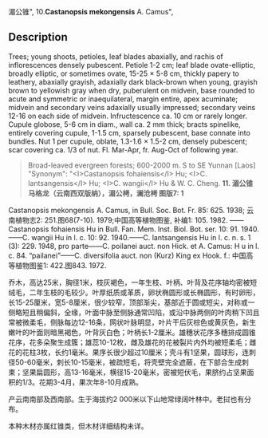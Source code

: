 湄公锥",
10.**Castanopsis mekongensis** A. Camus",

## Description
Trees; young shoots, petioles, leaf blades abaxially, and rachis of inflorescences densely pubescent. Petiole 1-2 cm; leaf blade ovate-elliptic, broadly elliptic, or sometimes ovate, 15-25 ×  5-8 cm, thickly papery to leathery, abaxially grayish, adaxially dark black-brown when young, grayish brown to yellowish gray when dry, puberulent on midvein, base rounded to acute and symmetric or inaequilateral, margin entire, apex acuminate; midvein and secondary veins adaxially usually impressed; secondary veins 12-16 on each side of midvein. Infructescence ca. 10 cm or rarely longer. Cupule globose, 5-6 cm in diam., wall ca. 2 mm thick; bracts spinelike, entirely covering cupule, 1-1.5 cm, sparsely pubescent, base connate into bundles. Nut 1 per cupule, oblate, 1.3-1.6 ×  1.5-2 cm, densely pubescent; scar covering ca. 1/3 of nut. Fl. Mar-Apr, fr. Aug-Oct of following year.

> Broad-leaved evergreen forests; 600-2000 m. S to SE Yunnan [Laos]
  "Synonym": "&lt;I&gt;Castanopsis fohaiensis&lt;/I&gt; Hu; &lt;I&gt;C. lantsangensis&lt;/I&gt; Hu; &lt;I&gt;C. wangii&lt;/I&gt; Hu &amp; W. C. Cheng.
**11. 湄公锥 马格龙（云南西双版纳），湄公栲，澜沧栲 图版7: 1**

Castanopsis mekongensis A. Camus, in Bull. Soc. Bot. Fr. 85: 625. 1938; 云南植物志2: 251.图68(7-10). 1979;中国高等植物图鉴, 补编1: 105. 1982. ——Castanopsis fohaiensis Hu in Bull. Fan. Mem. lnst. Biol. Bot. ser. 10: 91. 1940. ——C. wangii Hu in l. c. 10: 92. 1940.——C. lantsangensis Hu in l. c. n. s. 1 (3): 229. 1948, pro parte——C. poilanei auct. non Hick. et A. Camus: H u in l. c. 84. “pailanei”——C. diversifolia auct. non (Kurz) King ex Hook. f.: 中国高等植物图鉴1: 422.图843. 1972.

乔木，高达25米，胸径1米，枝灰褐色，一年生枝、叶柄、叶背及花序轴均密被短绒毛，二年生枝的毛较少。叶厚纸质或革质，卵状椭圆形或长椭圆形，有时卵形，长15-25厘米，宽5-8厘米，很少较窄，顶部渐尖，基部近于圆或短尖，对称或一侧略短且稍偏斜，全缘，叶面中脉至侧脉通常凹陷，或沿中脉两侧的叶肉稍下凹且常被微柔毛，侧脉每边12-16条，网状叶脉明显，叶片干后灰棕色或黄灰色，新生嫩叶的叶面则暗黑褐色，叶背灰白色；叶柄长1-2厘米。雄穗状花序多穗排成圆锥花序，花多朵聚生成簇；雄蕊10-12枚，雌及雄花的花被裂片内外均被短柔毛；雌花的花柱3枚，长约1毫米。果序长很少超过10厘米；壳斗有1坚果，圆球形，连刺径50-60毫米，刺长10-15毫米，被疏短毛，将壳壁完全遮蔽，在下部合生成刺束；坚果扁圆形，高13-16毫米，横径15-20毫米，密被短伏毛，果脐约占坚果面积的1/3。花期3-4月，果次年8-10月成熟。

产云南南部及西南部。生于海拔约2 000米以下山地常绿阔叶林中。老挝也有分布。

本种木材亦属红锥类，但木材详细结构未详。
